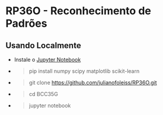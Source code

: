 # RP36O - Reconhecimento de Padrões

## Usando Localmente

* Instale o [Jupyter Notebook](http://jupyter.readthedocs.org/en/latest/install.html)
* > pip install numpy scipy matplotlib scikit-learn
* > git clone https://github.com/julianofoleiss/RP36O.git
* > cd BCC35G
* > jupyter notebook
